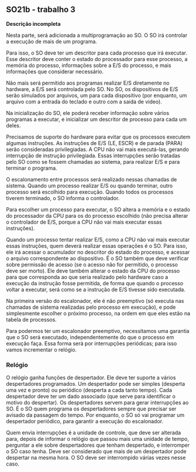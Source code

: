 ## SO21b - trabalho 3

**Descrição incompleta**

Nesta parte, será adicionada a multiprogramação ao SO.
O SO irá controlar a execução de mais de um programa.

Para isso, o SO deve ter um descritor para cada processo que irá executar.
Esse descritor deve conter o estado do processador para esse processo, a memória do processo, informações sobre a E/S do processo, e mais informações que considerar necessário.

Não mais será permitido aos programas realizar E/S diretamente no hardware, a E/S será controlada pelo SO.
No SO, os dispositivos de E/S serão simulados por arquivos, um para cada dispositivo (por enquanto, um arquivo com a entrada do teclado e outro com a saida de video).

Na inicialização do SO, ele poderá receber informação sobre vários programas a executar, e inicializar um descritor de processo para cada um deles.

Precisamos de suporte do hardware para evitar que os processos executem algumas instruções. As instruções de E/S (LE, ESCR) e de parada (PARA) serão consideradas privilegiadas. A CPU não vai mais executá-las, gerando interrupção de instrução privilegiada. Essas interrupções serão tratadas pelo SO como se fossem chamadas ao sistema, para realizar E/S e para terminar o programa.

O escalonamento entre processos será realizado nessas chamadas de sistema. Quando um processo realizar E/S ou quando terminar, outro processo será escolhido para execução. Quando todos os processos tiverem terminado, o SO informa o controlador.

Para escolher um processo para executar, o SO altera a memória e o estado do processador da CPU para os do processo escolhido (não precisa alterar o controlador de E/S, porque a CPU não vai mais executar essas instruções).

Quando um processo tentar realizar E/S, como a CPU não vai mais executar essas instruções, quem deverá realizar essas operações é o SO.
Para isso, ele irá acessar o acumulador no descritor do estado do processo, e acessar o arquivo correspondente ao dispositivo.
É o SO também que deve verificar sobre permissão de acesso (se o acesso não for permitido, o processo deve ser morto).
Ele deve também alterar o estado da CPU do processo para que corresponda ao que seria realizado pelo hardware caso a execução da instrução fosse permitida, de forma que quando o processo voltar a executar, será como se a instrução de E/S tivesse sido executada.

Na primeira versão do escalonador, ele é não preemptivo (só executa nas chamadas de sistema realizadas pelo processo em execução), e pode simplesmente escolher o próximo processo, na ordem em que eles estão na tabela de processos.

Para podermos ter um escalonador preemptivo, necessitamos uma garantia que o SO será executado, independentemente do que o processo em execução faça.
Essa forma será por interrupções periódicas; para isso vamos incrementar o relógio.

### Relógio

O relógio ganha funções de despertador.
Ele deve ter suporte a vários despertadores programados.
Um despertador pode ser simples (desperta uma vez e pronto) ou periódico (desperta a cada tanto tempo).
Cada despertador deve ter um dado associado (que serve para identificar o motivo do despertar).
Os despertadores servem para gerar interrupções ao SO.
É o SO quem programa os despertadores sempre que precisar ser avisado da passagem do tempo.
Por enquanto, o SO só vai programar um despertador periódico, para garantir a execução do escalonador.

Quem envia interrupções é a unidade de controle, que deve ser alterada para, depois de informar o relógio que passou mais uma unidade de tempo, perguntar a ele sobre despertadores que tenham despertado, e interromper o SO caso tenha. Deve ser considerado que mais de um despertador pode despertar na mesma hora. O SO deve ser interrompido várias vezes nesse caso.


